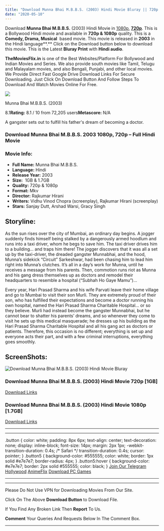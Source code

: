 ```yaml
---
title: "Download Munna Bhai M.B.B.S. (2003) Hindi Movie Bluray || 720p [1GB] || 1080p [1.7GB]"
date: "2020-05-10"
---
```


Download **Munna Bhai M.B.B.S.** (2003) Hindi Movie in [1080p](https://1moviesflix.com/1080p-movies/), [**720p**](https://1moviesflix.com/720p-movies/). This is a Bollywood Hindi movie and available in **720p & 1080p** quality. This is a **Comedy, Drama, Musical**  based movie. This movie is released in **2003** in the Hindi language**.** Click on the Download button below to download this movie. This is the Latest **Bluray Print** with **Hindi audio**.

**TheMoviesFlix.in** is one of the Best Websites/Platform For Bollywood and Indian Movies and Series. We also provide south movies like Tamil, Telugu and Malayalam movies, and also Bengali, Punjabi, and other local movies. We Provide Direct Fast Google Drive Download Links For Secure Downloading. Just Click On Download Button And Follow Steps To Download And Watch Movies Online For Free.

[![](https://m.media-amazon.com/images/M/MV5BMzQ4MTBlYTQtMzJkYS00OGNjLTk1MWYtNzQ0OTQ0OWEyOWU1XkEyXkFqcGdeQXVyNDgyODgxNjE@._V1_SX300.jpg)](https://www.imdb.com/title/tt0374887/ "Munna Bhai M.B.B.S.")

Munna Bhai M.B.B.S. (2003)

8.1**Rating:** 8.1 / 10 from 72,205 users**Metascore:** N/A

A gangster sets out to fulfill his father's dream of becoming a doctor.

### Download Munna Bhai M.B.B.S. 2003 1080p, 720p – Full Hindi Movie

### Movie Info:

- **Full Name:** Munna Bhai M.B.B.S.
- **Language:** Hindi
- **Release Year:** 2003
- **Size:**  1GB & 1.7GB
- **Quality:** 720p & 1080p
- **Format:** Mkv
- **Director:** Rajkumar Hirani
- **Writers:** Vidhu Vinod Chopra (screenplay), Rajkumar Hirani (screenplay)
- **Stars:** Sanjay Dutt, Arshad Warsi, Gracy Singh

## Storyline:

As the sun rises over the city of Mumbai, an ordinary day begins. A jogger suddenly finds himself being stalked by a dangerously armed hoodlum and runs into a taxi driver, whom he begs to save him. The taxi driver drives him to a building… and traps him there! The jogger discovers that it was all a set up by the taxi-driver, the dreaded gangster Munnabhai, and the hood, Munna’s sidekick “Circuit” Sarkeshwar, had been chasing him to lead him right into Munna’s clutches. It’s all in a day’s work for Munna, until he receives a message from his parents. Then, commotion runs riot as Munna and his gang dress themselves up as doctors and remodel their headquarters to resemble a hospital (“Subhah Ho Gaye Mamu”)…

Every year, Hari Prasad Sharma and his wife Parvati leave their home village and go to Mumbai to visit their son Murli. They are extremely proud of their son, who has fulfilled their expectations and become a doctor running his own hospital, named the Hari Prasad Sharma Charitable Hospital… or so they believe. Murli had instead become the gangster Munnabhai, but he cannot bear to shatter his parents’ dreams, and so whenever they come to visit he sets up this medical masquerade; he dresses up his building as the Hari Prasad Sharma Charitable Hospital and all his gang act as doctors or patients. Therefore, this occasion is no different; everything is set up and everyone acts their part, and with a few criminal interruptions, everything goes smoothly.

## ScreenShots:

![Download Munna Bhai M.B.B.S. (2003) Hindi Movie Bluray](https://i.imgur.com/Wm9ocU4.jpg)

### Download Munna Bhai M.B.B.S. (2003) Hindi Movie 720p \[1GB\]

[Download Links](https://1moviesflix.com?a270777880=NFpDMzBBNUF2R2tSWHROYXNYbEpVSk9JWWdSKzkxWHpaQUdPYmFZdVpsT011UVZsbklhSTBGMWpuRU1tOEhwMnR1MTBiOGE4VmhlSVdWSHFBUTBsRGFlcjNvZkx0SUtlcG1idFZSZmg4NXM9)

### Download Munna Bhai M.B.B.S. (2003) Hindi Movie 1080p \[1.7GB\] 

[Download Links](https://1moviesflix.com?a270777880=NFpDMzBBNUF2R2tSWHROYXNYbEpVSk9JWWdSKzkxWHpaQUdPYmFZdVpsT011UVZsbklhSTBGMWpuRU1tOEhwMmZYc1AvR09HYVV0NlFvc3FUOUJTN1dNUkYrWGxmalJMQThHSkJXcDB5cFk9)

* * *

* * *

.button { color: white; padding: 8px 6px; text-align: center; text-decoration: none; display: inline-block; font-size: 14px; margin: 2px 1px; -webkit-transition-duration: 0.4s; /\* Safari \*/ transition-duration: 0.4s; cursor: pointer; } .button5 { background-color: #555555; color: white; border: 1px solid #e7e7e7; border-radius: 4px; } .button5:hover { background-color: #e7e7e7; border: 2px solid #555555; color: black; } [Join Our Telegram](http://gdrivepro.xyz/join.php) [Hollywood](https://moviesverse.com/) [AnimeFlix](https://animeflix.in/) [Download PC Games](https://gamesflix.net/)  

* * *

* * *

  

Please Do Not Use VPN for Downloading Movies From Our Site.

Click On The Above **Download Button** to Download File.

If You Find Any Broken Link Then **Report** To Us.

**Comment** Your Queries And Requests Below In The Comment Box.

* * *

